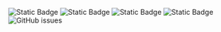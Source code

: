 ![Static Badge](https://img.shields.io/badge/blacklists-60-000000) ![Static Badge](https://img.shields.io/badge/blacklisted-3156992-cc0000) ![Static Badge](https://img.shields.io/badge/whitelisted-2243-00CC00) ![Static Badge](https://img.shields.io/badge/streaming_blacklist-28107-000000) ![GitHub issues](https://img.shields.io/github/issues/fabriziosalmi/blacklists)
